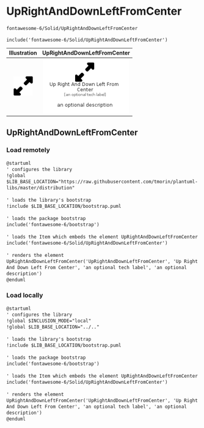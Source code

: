 # UpRightAndDownLeftFromCenter


```text
fontawesome-6/Solid/UpRightAndDownLeftFromCenter
```

```text
include('fontawesome-6/Solid/UpRightAndDownLeftFromCenter')
```



| Illustration | UpRightAndDownLeftFromCenter |
| :---: | :---: |
| ![illustration for Illustration](../../fontawesome-6/Solid/UpRightAndDownLeftFromCenter.png) | ![illustration for UpRightAndDownLeftFromCenter](../../fontawesome-6/Solid/UpRightAndDownLeftFromCenter.Local.png) |




## UpRightAndDownLeftFromCenter

### Load remotely
```plantuml
@startuml
' configures the library
!global $LIB_BASE_LOCATION="https://raw.githubusercontent.com/tmorin/plantuml-libs/master/distribution"

' loads the library's bootstrap
!include $LIB_BASE_LOCATION/bootstrap.puml

' loads the package bootstrap
include('fontawesome-6/bootstrap')

' loads the Item which embeds the element UpRightAndDownLeftFromCenter
include('fontawesome-6/Solid/UpRightAndDownLeftFromCenter')

' renders the element
UpRightAndDownLeftFromCenter('UpRightAndDownLeftFromCenter', 'Up Right And Down Left From Center', 'an optional tech label', 'an optional description')
@enduml
```

### Load locally
```plantuml
@startuml
' configures the library
!global $INCLUSION_MODE="local"
!global $LIB_BASE_LOCATION="../.."

' loads the library's bootstrap
!include $LIB_BASE_LOCATION/bootstrap.puml

' loads the package bootstrap
include('fontawesome-6/bootstrap')

' loads the Item which embeds the element UpRightAndDownLeftFromCenter
include('fontawesome-6/Solid/UpRightAndDownLeftFromCenter')

' renders the element
UpRightAndDownLeftFromCenter('UpRightAndDownLeftFromCenter', 'Up Right And Down Left From Center', 'an optional tech label', 'an optional description')
@enduml
```

